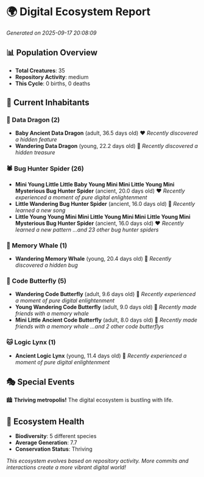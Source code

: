 # 🌍 Digital Ecosystem Report
*Generated on 2025-09-17 20:08:09*

## 📊 Population Overview
- **Total Creatures**: 35
- **Repository Activity**: medium
- **This Cycle**: 0 births, 0 deaths

## 👥 Current Inhabitants

### 🐉 Data Dragon (2)
- **Baby Ancient Data Dragon** (adult, 36.5 days old) ❤️
  *Recently discovered a hidden feature*
- **Wandering Data Dragon** (young, 22.2 days old) 💚
  *Recently discovered a hidden treasure*

### 🕷️ Bug Hunter Spider (26)
- **Mini Young Little Little Baby Young Mini Mini Little Young Mini Mysterious Bug Hunter Spider** (ancient, 20.0 days old) ❤️
  *Recently experienced a moment of pure digital enlightenment*
- **Little Wandering Bug Hunter Spider** (ancient, 16.0 days old) 💛
  *Recently learned a new song*
- **Little Young Young Mini Mini Little Young Mini Mini Little Young Mini Mysterious Bug Hunter Spider** (ancient, 16.0 days old) ❤️
  *Recently learned a new pattern*
  *...and 23 other bug hunter spiders*

### 🐋 Memory Whale (1)
- **Wandering Memory Whale** (young, 20.4 days old) 💚
  *Recently discovered a hidden bug*

### 🦋 Code Butterfly (5)
- **Wandering Code Butterfly** (adult, 9.6 days old) 💛
  *Recently experienced a moment of pure digital enlightenment*
- **Young Wandering Code Butterfly** (adult, 9.0 days old) 💚
  *Recently made friends with a memory whale*
- **Mini Little Ancient Code Butterfly** (adult, 8.0 days old) 💛
  *Recently made friends with a memory whale*
  *...and 2 other code butterflys*

### 🐱 Logic Lynx (1)
- **Ancient Logic Lynx** (young, 11.4 days old) 💚
  *Recently experienced a moment of pure digital enlightenment*

## 🎭 Special Events

🏙️ **Thriving metropolis!** The digital ecosystem is bustling with life.

## 🔬 Ecosystem Health
- **Biodiversity**: 5 different species
- **Average Generation**: 7.7
- **Conservation Status**: Thriving

*This ecosystem evolves based on repository activity. More commits and interactions create a more vibrant digital world!*